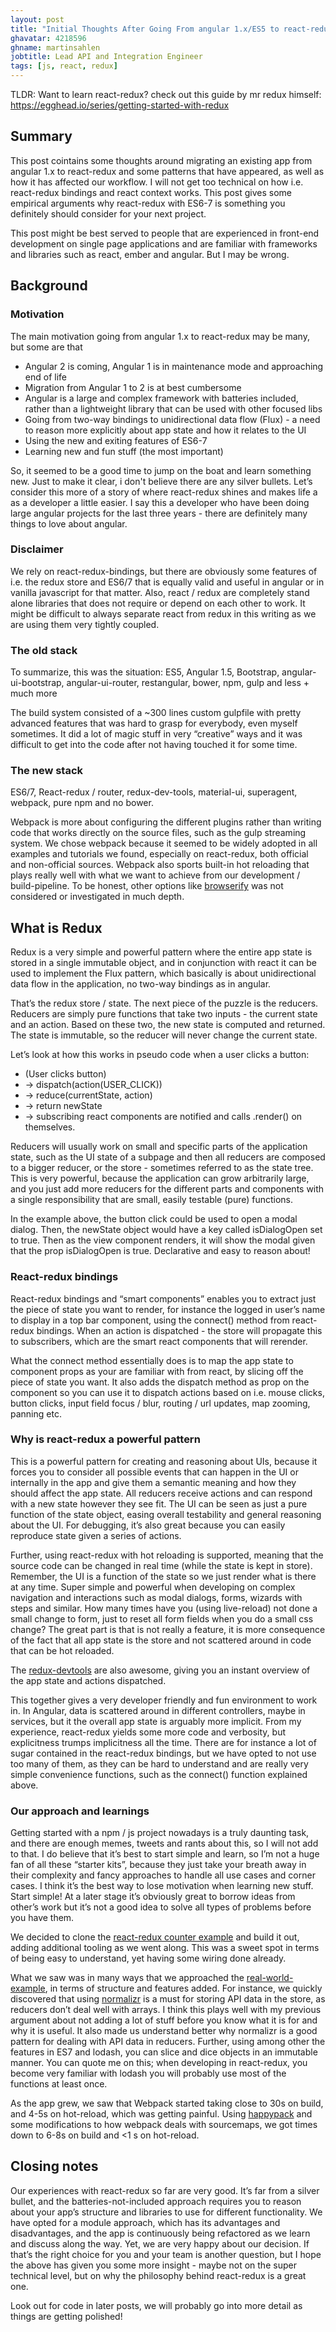 ```yaml
---
layout: post
title: "Initial Thoughts After Going From angular 1.x/ES5 to react-redux/ES6-7"
ghavatar: 4218596
ghname: martinsahlen
jobtitle: Lead API and Integration Engineer
tags: [js, react, redux]
---
```


<div class="message">
TLDR: Want to learn react-redux? check out this guide by mr redux himself:
<a href="https://egghead.io/series/getting-started-with-redux" target="blank">
  https://egghead.io/series/getting-started-with-redux
</a>
</div>

## Summary
This post cointains some thoughts around migrating an existing app from angular 1.x to react-redux and some patterns that have appeared, as well as how it has affected our workflow. I will not get too technical on how i.e. react-redux bindings and react context works. This post gives some empirical arguments why react-redux with ES6-7 is something you definitely should consider for your next project.

This post might be best served to people that are experienced in front-end development on single page applications and are familiar with frameworks and libraries such as react, ember and angular. But I may be wrong.

## Background

### Motivation
The main motivation going from angular 1.x to react-redux may be many, but some are that

* Angular 2 is coming,  Angular 1 is in maintenance mode and approaching end of life
* Migration from Angular 1 to 2 is at best cumbersome
* Angular is a large and complex framework with batteries included, rather than a lightweight library that can be used with other focused libs
* Going from two-way bindings to unidirectional data flow (Flux) - a need to reason more explicitly about app state and how it relates to the UI
* Using the new and exiting features of ES6-7
* Learning new and fun stuff (the most important)

So, it seemed to be a good time to jump on the boat and learn something new. Just to make it clear, i don't believe there are any silver bullets. Let’s consider this more of a story of where react-redux shines and makes life a as a developer a little easier. I say this a developer who have been doing large angular projects for the last three years - there are definitely many things to love about angular.

### Disclaimer
We rely on react-redux-bindings, but there are obviously some features of i.e. the redux store and ES6/7 that is equally valid and useful in angular or in vanilla javascript for that matter. Also, react / redux are completely stand alone libraries that does not require or depend on each other to work. It might be difficult to always separate react from redux in this writing as we are using them very tightly coupled.

### The old stack
To summarize, this was the situation:
ES5, Angular 1.5, Bootstrap, angular-ui-bootstrap, angular-ui-router, restangular, bower, npm, gulp and less + much more

The build system consisted of a ~300 lines custom gulpfile with pretty advanced features that was hard to grasp for everybody, even myself sometimes. It did a lot of magic stuff in very “creative” ways and it was difficult to get into the code after not having touched it for some time.

### The new stack
ES6/7, React-redux / router, redux-dev-tools, material-ui, superagent, webpack, pure npm and no bower.

Webpack is more about configuring the different plugins rather than writing code that works directly on the source files, such as the gulp streaming system. We chose webpack because it seemed to be widely adopted in all examples and tutorials we found, especially on react-redux, both official and non-official sources. Webpack also sports built-in hot reloading that plays really well with what we want to achieve from our development / build-pipeline. To be honest, other options like [browserify](http://browserify.org/) was not considered or investigated in much depth.

## What is Redux
Redux is a very simple and powerful pattern where the entire app state is stored in a single immutable object, and in conjunction with react it can be used to implement the Flux pattern, which basically is about unidirectional data flow in the application, no two-way bindings as in angular.

That’s the redux store / state. The next piece of the puzzle is the reducers. Reducers are simply pure functions that take two inputs - the current state and an action. Based on these two, the new state is computed and returned. The state is immutable, so the reducer will never change the current state.

Let’s look at how this works in pseudo code when a user clicks a button:

* (User clicks button)
* → dispatch(action(USER_CLICK))
* → reduce(currentState, action)
* → return newState
* → subscribing react components are notified and calls .render() on themselves.

Reducers will usually work on small and specific parts of the application state, such as the UI state of a subpage and then all reducers are composed to a bigger reducer, or the store - sometimes referred to as the state tree. This is very powerful, because the application can grow arbitrarily large, and you just add more reducers for the different parts and components with a single responsibility that are small, easily testable (pure) functions.

In the example above, the button click could be used to open a modal dialog. Then, the newState object would have a key called isDialogOpen set to true. Then as the view component renders, it will show the modal given that the prop isDialogOpen is true. Declarative and easy to reason about!

### React-redux bindings
React-redux bindings and “smart components” enables you to extract just the piece of state you want to render, for instance the logged in user’s name to display in a top bar component, using the connect() method from react-redux bindings. When an action is dispatched - the store will propagate this to subscribers, which are the smart react components that will rerender.

What the connect method essentially does is to map the app state to component props as your are familiar with from react, by slicing off the piece of state you want. It also adds the dispatch method as prop on the component so you can use it to dispatch actions based on i.e. mouse clicks, button clicks, input field focus / blur, routing / url updates, map zooming, panning etc.

### Why is react-redux a powerful pattern
This is a powerful pattern for creating and reasoning about UIs, because it forces you to consider all possible events that can happen in the UI or internally in the app and give them a semantic meaning and how they should affect the app state.  All reducers receive actions and can respond with a new state however they see fit. The UI can be seen as just a pure function of the state object, easing overall testability and general reasoning about the UI. For debugging, it’s also great because you can easily reproduce state given a series of actions.

Further, using react-redux with hot reloading is supported, meaning that the source code can be changed in real time (while the state is kept in store). Remember, the UI is a function of the state so we just render what is there at any time. Super simple and powerful when developing on complex navigation and interactions such as modal dialogs, forms, wizards with steps and similar. How many times have you (using live-reload) not done a small change to form, just to reset all form fields when you do a small css change? The great part is that is not really a feature, it is more consequence of the fact that all app state is the store and not scattered around in code that can be hot reloaded.

The [redux-devtools](https://github.com/gaearon/redux-devtools) are also awesome, giving you an instant overview of the app state and actions dispatched.

This together gives a very developer friendly and fun environment to work in. In Angular, data is scattered around in different controllers, maybe in services, but it the overall app state is arguably more implicit. From my experience, react-redux yields some more code and verbosity, but explicitness trumps implicitness all the time. There are for instance a lot of sugar contained in the react-redux bindings, but we have opted to not use too many of them, as they can be hard to understand and are really very simple convenience functions, such as the connect() function explained above.

### Our approach and learnings
Getting started with a npm / js project nowadays is a truly daunting task, and there are enough memes, tweets and rants about this, so I will not add to that. I do believe that it’s best to start simple and learn, so I’m not a huge fan of all these “starter kits”, because they just take your breath away in their complexity and fancy approaches to handle all use cases and corner cases. I think it’s the best way to lose motivation when learning new stuff. Start simple! At a later stage it’s obviously great to borrow ideas from other’s work but it’s not a good idea to solve all types of problems before you have them.

We decided to clone the [react-redux counter example](https://github.com/reactjs/redux/tree/master/examples/counter) and build it out, adding additional tooling as we went along. This was a sweet spot in terms of being easy to understand, yet having some wiring done already.

What we saw was in many ways that we approached the [real-world-example](https://github.com/reactjs/redux/tree/master/examples/real-world), in terms of structure and features added. For instance, we quickly discovered that using [normalizr](https://github.com/gaearon/normalizr) is a must for storing API data in the store, as reducers don’t deal well with arrays. I think this plays well with my previous argument about not adding a lot of stuff before you know what it is for and why it is useful. It also made us understand better why normalizr is a good pattern for dealing with API data in reducers. Further, using among other the features in ES7 and lodash, you can slice and dice objects in an immutable manner. You can quote me on this; when developing in react-redux, you become very familiar with lodash you will probably use most of the functions at least once.

As the app grew, we saw that Webpack started taking close to 30s on build, and 4-5s on hot-reload, which was getting painful. Using [happypack](https://github.com/amireh/happypack) and some modifications to how webpack deals with sourcemaps, we got times down to 6-8s on build and <1 s on hot-reload.

## Closing notes
Our experiences with react-redux so far are very good. It’s far from a silver bullet, and the batteries-not-included approach requires you to reason about your app’s structure and libraries to use for different functionality. We have opted for a module approach, which has its advantages and disadvantages, and the app is continuously being refactored as we learn and discuss along the way. Yet, we are very happy about our decision. If that’s the right choice for you and your team is another question, but I hope the above has given you some more insight - maybe not on the super technical level, but on why the philosophy behind react-redux is a great one.

Look out for code in later posts, we will probably go into more detail as things are getting  polished!
